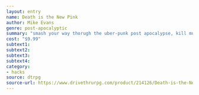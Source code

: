 ```yaml
---
layout: entry 
name: Death is the New Pink
author: Mike Evans
genre: post-apocalyptic
summary: "smash your way thorugh the uber-punk post apocalypse, kill mutants, fire up the chainsaw, get rocking"
cost: "$9.99"
subtext1: 
subtext2: 
subtext3: 
subtext4: 
category:
- hacks
source: dtrpg
source-url: https://www.drivethrurpg.com/product/214126/Death-is-the-New-Pink
---
```

